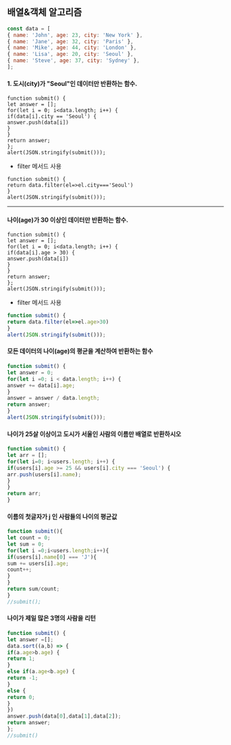 ## 배열&객체 알고리즘   

```javascript
const data = [
{ name: 'John', age: 23, city: 'New York' },
{ name: 'Jane', age: 32, city: 'Paris' },
{ name: 'Mike', age: 44, city: 'London' },
{ name: 'Lisa', age: 20, city: 'Seoul' },
{ name: 'Steve', age: 37, city: 'Sydney' },
];
```

#### 1. 도시(city)가 "Seoul"인 데이터만 반환하는 함수. 
```
function submit() {
let answer = [];
for(let i = 0; i<data.length; i++) {
if(data[i].city == 'Seoul') {
answer.push(data[i])
}
}
return answer;
};
alert(JSON.stringify(submit()));
```

- filter 메서드 사용  
```
function submit() {
return data.filter(el=>el.city==='Seoul')
}
alert(JSON.stringify(submit()));
```

<hr>

#### 나이(age)가 30 이상인 데이터만 반환하는 함수. 
```
function submit() {
let answer = [];
for(let i = 0; i<data.length; i++) {
if(data[i].age > 30) {
answer.push(data[i])
}
}
return answer;
};
alert(JSON.stringify(submit()));
```
- filter 메서드 사용 
```javascript
function submit() {
return data.filter(el=>el.age>30)
}
alert(JSON.stringify(submit()));
```

#### 모든 데이터의 나이(age)의 평균을 계산하여 반환하는 함수
```javascript
function submit() {
let answer = 0;
for(let i =0; i < data.length; i++) {
answer += data[i].age;
}
answer = answer / data.length;
return answer;
}
alert(JSON.stringify(submit()));
```
#### 나이가 25살 이상이고 도시가 서울인 사람의 이름만 배열로 반환하시오
```javascript
function submit() {
let arr = [];
for(let i=0; i<users.length; i++) {
if(users[i].age >= 25 && users[i].city === 'Seoul') {
arr.push(users[i].name);
}
}
return arr;
}
```
#### 이름의 첫글자가 j 인 사람들의 나이의 평균값
```javascript
function submit(){
let count = 0;
let sum = 0;
for(let i =0;i<users.length;i++){
if(users[i].name[0] === 'J'){
sum += users[i].age;
count++;
}
}
return sum/count;
}
//submit();
```
#### 나이가 제일 많은 3명의 사람을 리턴
```javascript
function submit() {
let answer =[];
data.sort((a,b) => {
if(a.age>b.age) {
return 1;
}
else if(a.age<b.age) {
return -1;
}
else {
return 0;
}
})
answer.push(data[0],data[1],data[2]);
return answer;
};
//submit()
```


